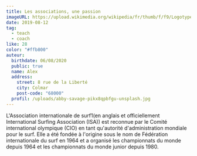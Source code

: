 ```yaml
---
title: Les associations, une passion
imageURL: https://upload.wikimedia.org/wikipedia/fr/thumb/f/f9/Logotype_ISA.svg/1200px-Logotype_ISA.svg.png
date: 2019-08-12
tag:
  - teach
  - coach
like: 28
color: "#ffb800"
auteur:
  birthdate: 06/08/2020
  public: true
  name: Alex
  address:
    street: 8 rue de la Liberté
    city: Colmar
    post-code: "68000"
  profil: /uploads/abby-savage-pikx8qpbfgu-unsplash.jpg
---
```



L'Association internationale de surf1(en anglais et officiellement International Surfing Association (ISA)) est reconnue par le Comité international olympique (CIO) en tant qu'autorité d'administration mondiale pour le surf. Elle a été fondée à l'origine sous le nom de Fédération internationale du surf en 1964 et a organisé les championnats du monde depuis 1964 et les championnats du monde junior depuis 1980.
